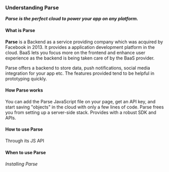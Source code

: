 ### Understanding Parse

***Parse is the perfect cloud to power your app on any platform.***

#### What is Parse

**Parse** is a Backend as a service providing company which was acquired by Facebook in 2013. It provides a application development platform in the cloud. BaaS lets you focus more on the frontend and enhance user experience as the backend is being taken care of by the BaaS provider.

Parse offers a backend to store data, push notifications, social media integration for your app etc. The features provided tend to be helpful in prototyping quickly.

#### How Parse works

You can add the Parse JavaScript file on your page, get an API key, and start saving "objects" in the cloud with only a few lines of code. Parse frees you from setting up a server-side stack. Provides with a robust SDK and APIs.

#### How to use Parse
Through its JS API

#### When to use Parse

###### Installing Parse






